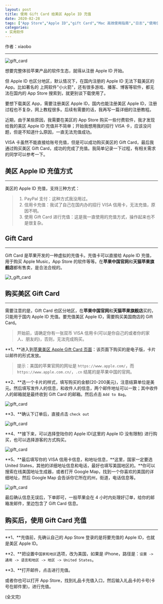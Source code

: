 ```yaml
---
layout: post
title: 使用 Gift Card 给美区 Apple ID 充值
date: 2020-02-28
tags: ["App Store","Apple ID","gift Card","Mac 高效使用指南","日志","使用佳软","充值","感想与观点","注册","美区","美区 Apple ID","计算机基础知识"]
categories:
- 实用软件
---
```


作者：xiaobo

* * *

![gift_card](apple_gift.png "gift_card")

想要完整体验苹果产品的软件生态，就得从注册 Apple ID 开始。

但 Apple ID 也区分地区，默认情况下，在国内注册的 Apple ID 无法下载美区的 App。比如著名的 上网软件"小火箭"，还有很多游戏、播客、博客等软件，都无法在国内的 App Store 搜索到，就更别谈下载使用了。

要想下载美区 App，需要注册美区 Apple ID，国内也能注册美区 Apple ID，注册过程也不复杂，网上教程很多。后续有需要的话，我再写一篇详细的注册教程。

近期，由于某些原因，我需要在美区的 App Store 购买一些付费软件，我才发现给我的美区 Apple ID 充值并不简单；开始我想用我的招行 VISA 卡，应该没问题，但是不知道什么原因，一直无法充值成功。

VISA 卡虽然不能直接给账号充值，但是可以成功购买美区的 Gift Card，最后我通过购买美区 Gift Card，成功的完成了充值。我简单记录一下过程，有相关需求的同学可以参考一下。

## 美区 Apple ID 充值方式

* * *

美区的 Apple ID 充值，支持三种方式：

> 1.  PayPal 支付：这种方式我没用过。
> 2.  信用卡充值：我试了自己在国内办的招行 VISA 信用卡，无法充值，原因不明。
> 3.  使用 Gift Card 进行充值：这是我一直使用的充值方式，操作起来也不是很复杂。

## Gift Card

* * *

Gift Card 是苹果开发的一种虚拟的充值卡。充值卡可以直接给 Apple ID 充值，用于购买 Apple Music，App Store 的软件等等。在**苹果中国官网**和**天猫苹果旗舰店**都有售卖，是合法合规的。

![t_gift_card](t_g_card.png "t_gift_card")

## 购买美区 Gift Card

* * *

需要注意的是，Gift Card 也区分地区，在**苹果中国官网**和**天猫苹果旗舰店**买的，只能用于国内 Apple ID 充值。要充值美区 Apple ID，需要购买美国商店的 Gift Card。

> 开始前，请确定你有一张双币 VISA 信用卡(可以是你自己的或者你的家人、朋友的)，否则，无法完成购买。

**1、**进入到[苹果美区 Apple Gift Card 页面](https://www.apple.com/shop/gift-cards/itunes-electronic)：该页面下购买的是电子版，卡片以邮件的形式发放。

> 提示：美国的苹果官网的网址是 `https://www.apple.com/`，而 `https://www.apple.com.cn/`，`.cn` 结尾的是苹果中国的官网。

**2、**选一个卡片的样式，填写购买的金额(20-200美元)，注意结算单位是美元。然后填写发件人的信息，和收件人的信息，两个邮件地址可以一致；其中收件人的邮箱就是最终收到 Gift Card 的邮箱。然后点击 `Add to Bag`。

![](g_card1.png "gift_card")

**3、**确认下订单后，直接点击 `check out`

![](g_card2.png "gift_card")

**4、**接下来，可以选择登陆你的 Apple ID(这里的 Apple ID 没有限制) 进行购买，也可以选择游客的方式购买。

![](g_card3.png "gift_card")

**5、**最后填写你的 VISA 信用卡信息，和地址信息，**这里，国家一定要选 United States，其他的详细地址信息和电话，最好也填写美国地区的。**你可以搜索在线美国地址生成器，或者打开 Google Map，找到一个你喜欢的美国的详细地址，然后 Google Map 会告诉你它所在的州，街道，电话信息等。

![](g_card4.png "gift_card")

最后确认信息无误后，下单即可，一般苹果会在 4 小时内处理好订单，给你的邮箱发邮件，里边包含了 Gift Card 信息。

## 购买后，使用 Gift Card 充值

* * *

**1、**充值前，先确认自己的 App Store 登录的是将要充值的 Apple ID，也就是美区 Apple ID。

**2、**把设置中`国家和地区`选项，改为美国，如果是 iPhone，路径是：`设置 -> 通用 -> 语言和地区 -> 地区 -> United States`。

**3、**打开邮件，点击进行充值。

或者你也可以打开 App Store，找到礼品卡充值入口，然后输入礼品卡的卡号(卡号在邮件里)，进行充值。

(全文完)